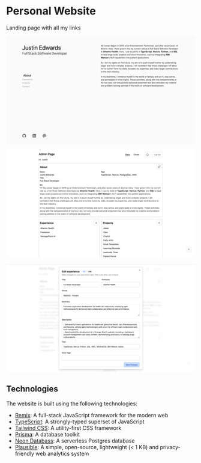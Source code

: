 # Personal Website

Landing page with all my links

![Screenshot - Home Page](./public/screenshot1.png)

![Screenshot - Admin - Home Page](./public/screenshot2.png)

![Screenshot - Admin - Edit Experience](./public/screenshot3.png)

## Technologies

The website is built using the following technologies:

-   [Remix](https://remix.run/): A full-stack JavaScript framework for the modern web
-   [TypeScript](https://www.typescriptlang.org/): A strongly-typed superset of JavaScript
-   [Tailwind CSS](https://tailwindcss.com/): A utility-first CSS framework
-   [Prisma](https://www.prisma.io/): A database toolkit
-   [Neon Databass](https://neon.tech/): A serverless Postgres database
-   [Plausible](https://plausible.io/): A simple, open-source, lightweight (< 1 KB) and privacy-friendly web analytics system
